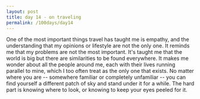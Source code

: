 ```yaml
---
layout: post
title: day 14 - on traveling
permalink: /100days/day14
---
```


One of the most important things travel has taught me is empathy, and the understanding that my opinions or lifestyle are not the only one. It reminds me that my problems are not the most important. It's taught me that the world is big but there are similarities to be found everywhere. It makes me wonder about all the people around me, each with their lives running parallel to mine, which I too often treat as the only one that exists. No matter where you are -- somewhere familiar or completely unfamiliar -- you can find yourself a different patch of sky and stand under it for a while. The hard part is knowing where to look, or knowing to keep your eyes peeled for it. 
